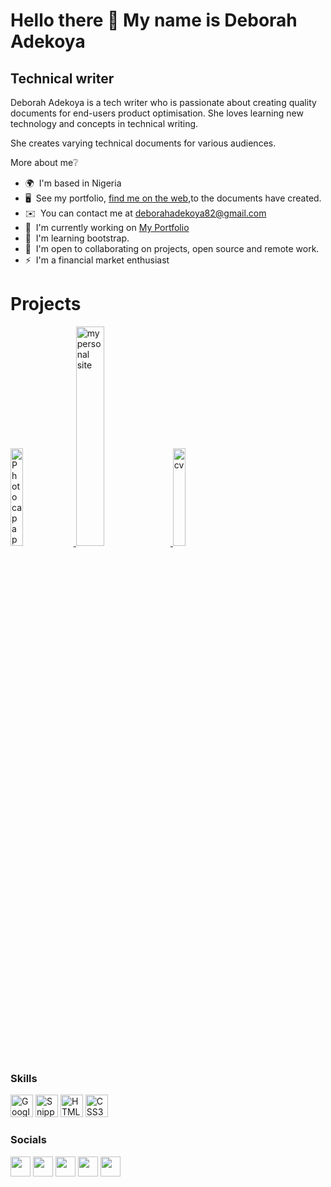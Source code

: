 Hello there 👋 My name is Deborah Adekoya
===============================
Technical writer
----------------

Deborah Adekoya is a tech writer who is passionate about creating quality documents for end-users product optimisation. She loves learning new technology and concepts in technical writing.

She creates varying technical documents for various audiences.

More about me❔
* 🌍  I'm based in Nigeria
* 🖥️  See my portfolio, [find me on the web](http://https://deborahadekoya.disha.page/),to the documents have created.
* ✉️  You can contact me at [deborahadekoya82@gmail.com](mailto:deborahadekoya82@gmail.com)
* 🚀  I'm currently working on [My Portfolio](http://https://deborahadekoya.disha.page/)
* 🧠  I'm learning bootstrap.
* 🤝  I'm open to collaborating on projects, open source and remote work.
* ⚡  I'm a financial market enthusiast



# Projects
<a href="https://cdn.freecodecamp.org/curriculum/cat-photo-app/relaxing-cat.jpg" target="_blank" rel="noopener noreferrer">
  <img src="https://cdn.freecodecamp.org/curriculum/cat-photo-app/relaxing-cat.jpg" width="20%" alt="Photocap app" />
</a>

<a href="https://debilami.github.io/My-personal-site/" target="_blank" rel="noopener noreferrer">
  <img src="https://www.nicepng.com/png/full/3-36807_free-green-mountain-png-mountain-cartoon-images-png.png" width="30%" alt="my personal site" />
</a>
<a href="https://debilami.github.io/cv/" target="_blank" rel="noopener noreferrer">
  <img src="https://static.vecteezy.com/system/resources/thumbnails/004/687/856/small/cv-black-orange-letter-logo-design-cv-icon-with-dots-and-bubbles-logo-vector.jpg" width="20%" alt="cv" />
  
</a>



### Skills
<p align="left">
<a href="https://www.google.com/docs/about/" target="_blank" rel="noreferrer">
<img src="https://play-lh.googleusercontent.com/emmbClh_hm0WpWZqJ0X59B8Pz1mKoB9HVLkYMktxhGE6_-30SdGoa-BmYW73RJ8MGZQ=w240-h480-rw" width="36" height="36" alt="Google Docs" /></a>
  <a href="https://support.microsoft.com/en-us/windows/use-snipping-tool-to-capture-screenshots-00246869-1843-655f-f220-97299b865f6b" target="_blank" rel="noreferrer"><img src="https://www.mis-solutions.com/wp-content/uploads/2017/05/snipping-tool-icon-e1493732498730.jpg" width="36" height="36" alt="Snipping tool" /></a>  
  <a href="https://www.udemy.com/course/the-complete-web-development-bootcamp/learn/lecture/12287318#overview" target="_blank" rel="noreferrer">
    <img src="https://raw.githubusercontent.com/danielcranney/readme-generator/main/public/icons/skills/html5-colored.svg" width="36" height="36" alt="HTML5" /></a>
  <a href="https://www.w3.org/TR/CSS/#css" target="_blank" rel="noreferrer"><img src="https://raw.githubusercontent.com/danielcranney/readme-generator/main/public/icons/skills/css3-colored.svg" width="36" height="36" alt="CSS3" /></a>
  </p>
  
  
  
### Socials

<p align="left"> 
  <a href="https://codepen.io/your-work" target="_blank" rel="noreferrer">
    <img src="https://raw.githubusercontent.com/danielcranney/readme-generator/main/public/icons/socials/codepen.svg" width="32" height="32" /></a>
  <a href="https://github.com/Debilami" target="_blank" rel="noreferrer">
    <img src="https://raw.githubusercontent.com/danielcranney/readme-generator/main/public/icons/socials/github.svg" width="32" height="32" /></a>
  <a href="https://www.linkedin.com/in/terieyenike" target="_blank" rel="noreferrer">
    <img src="https://raw.githubusercontent.com/danielcranney/readme-generator/main/public/icons/socials/linkedin.svg" width="32" height="32" /></a>
  <a href="https://deborahadekoya82.medium.com/" target="_blank" rel="noreferrer">
    <img src="https://raw.githubusercontent.com/danielcranney/readme-generator/main/public/icons/socials/medium.svg" width="32" height="32" /></a> 
  <a href="https://twitter.com/debbieadekoya_" target="_blank" rel="noreferrer"><img src="https://raw.githubusercontent.com/danielcranney/readme-generator/main/public/icons/socials/twitter.svg" width="32" height="32" /></a></p>

  



<!--
**Debilami/Debilami** is a ✨ _special_ ✨ repository because its `README.md` (this file) appears on your GitHub profile.

Here are some ideas to get you started:

- 🔭 I’m currently working on ...
- 🌱 I’m currently learning ...
- 👯 I’m looking to collaborate on ...
- 🤔 I’m looking for help with ...
- 💬 Ask me about ...
- 📫 How to reach me: ...
- 😄 Pronouns: ...
- ⚡ Fun fact: ...
-->
